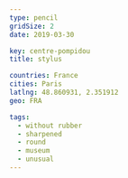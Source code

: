 ```yaml
---
type: pencil
gridSize: 2
date: 2019-03-30

key: centre-pompidou
title: stylus

countries: France
cities: Paris
latlng: 48.860931, 2.351912
geo: FRA

tags:
  - without rubber
  - sharpened
  - round
  - museum
  - unusual
---
```

